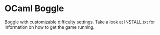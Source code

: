 # OCaml Boggle

Boggle with customizable difficulty settings. Take a look at INSTALL.txt for information on how to get the game running. 

